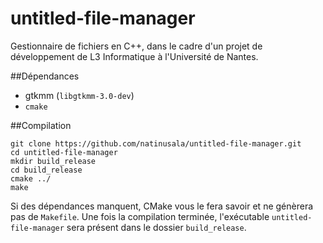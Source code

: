 # untitled-file-manager

Gestionnaire de fichiers en C++, dans le cadre d'un projet de développement de L3 Informatique à l'Université de Nantes.

##Dépendances

 * gtkmm (`libgtkmm-3.0-dev`)
 * `cmake`
 
##Compilation
```
git clone https://github.com/natinusala/untitled-file-manager.git
cd untitled-file-manager
mkdir build_release
cd build_release
cmake ../
make
```

Si des dépendances manquent, CMake vous le fera savoir et ne génèrera pas de `Makefile`. Une fois la compilation terminée, l'exécutable `untitled-file-manager` sera présent dans le dossier `build_release`.
